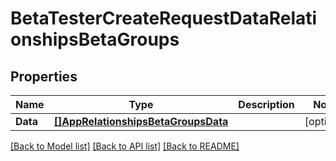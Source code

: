 # BetaTesterCreateRequestDataRelationshipsBetaGroups

## Properties

Name | Type | Description | Notes
------------ | ------------- | ------------- | -------------
**Data** | [**[]AppRelationshipsBetaGroupsData**](App_relationships_betaGroups_data.md) |  | [optional] 

[[Back to Model list]](../README.md#documentation-for-models) [[Back to API list]](../README.md#documentation-for-api-endpoints) [[Back to README]](../README.md)


